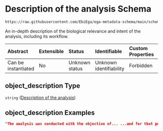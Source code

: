 # Description of the analysis Schema

```txt
https://raw.githubusercontent.com/EbiEga/ega-metadata-schema/main/schemas/EGA.analysis.json#/properties/object_description
```

An in-depth description of the biological relevance and intent of the analysis, including its workflow.

| Abstract            | Extensible | Status         | Identifiable            | Custom Properties | Additional Properties | Access Restrictions | Defined In                                                                       |
| :------------------ | :--------- | :------------- | :---------------------- | :---------------- | :-------------------- | :------------------ | :------------------------------------------------------------------------------- |
| Can be instantiated | No         | Unknown status | Unknown identifiability | Forbidden         | Allowed               | none                | [EGA.analysis.json\*](../../../schemas/EGA.analysis.json "open original schema") |

## object\_description Type

`string` ([Description of the analysis](ega-10-properties-description-of-the-analysis.md))

## object\_description Examples

```json
"The analysis was conducted with the objective of... ...and for that purpose we compared untreated controls against..."
```
